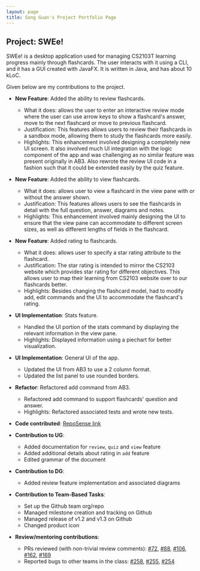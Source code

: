 ```yaml
---
layout: page
title: Song Guan's Project Portfolio Page
---
```


## Project: SWEe!

SWEe! is a desktop application used for managing CS2103T learning progress mainly through flashcards. The user interacts with it using a CLI, and it has a GUI created with JavaFX. It is written in Java, and has about 10 kLoC.

Given below are my contributions to the project.

* **New Feature**: Added the ability to review flashcards.
  * What it does: allows the user to enter an interactive review mode where the user can use arrow keys
  to show a flashcard's answer, move to the next flashcard or move to previous flashcard.
  * Justification: This features allows users to review their flashcards in a sandbox mode, allowing them to study the flashcards
  more easily.
  * Highlights: This enhancement involved designing a completely new UI screen. It also involved much UI integration with the logic component of the app and was challenging as 
  no similar feature was present originally in AB3. Also rewrote the review UI code in a fashion such that it could be extended easily by the quiz feature.

* **New Feature**: Added the ability to view flashcards.
  * What it does: allows user to view a flashcard in the view pane with or without the answer shown.
  * Justification: This features allows users to see the flashcards in detail with the full question, answer, diagrams and notes.
  * Highlights: This enhancement involved mainly designing the UI to ensure that the view pane can accommodate to different
  screen sizes, as well as different lengths of fields in the flashcard.
  
* **New Feature**: Added rating to flashcards.
  * What it does: allows user to specify a star rating attribute to the flashcard.
  * Justification: The star rating is intended to mirror the CS2103 website which provides star rating for different objectives.
  This allows user to map their learning from CS2103 website over to our flashcards better.
  * Highlights: Besides changing the flashcard model, had to modify add, edit commands and the UI to accommodate the flashcard's rating.
  
* **UI Implementation**: Stats feature.
  * Handled the UI portion of the stats command by displaying the relevant information in the view pane.
  * Highlights: Displayed information using a piechart for better visualization.

* **UI Implementation**: General UI of the app.
  * Updated the UI from AB3 to use a 2 column format.
  * Updated the list panel to use rounded borders.
  
* **Refactor**: Refactored add command from AB3.
  * Refactored add command to support flashcards' question and answer.
  * Highlights: Refactored associated tests and wrote new tests.

* **Code contributed**: [RepoSense link](https://nus-cs2103-ay2021s1.github.io/tp-dashboard/#breakdown=true&search=&sort=groupTitle&sortWithin=title&since=2020-08-14&timeframe=commit&mergegroup=&groupSelect=groupByRepos&checkedFileTypes=docs~functional-code~test-code~other&tabOpen=true&tabType=authorship&zFR=false&tabAuthor=sgn00&tabRepo=AY2021S1-CS2103T-T17-2%2Ftp%5Bmaster%5D&authorshipIsMergeGroup=false&authorshipFileTypes=docs~functional-code~test-code)

* **Contribution to UG**:
  * Added documentation for `review`, `quiz` and `view` feature
  * Added additional details about rating in `add` feature
  * Edited grammar of the document
  
* **Contribution to DG**:
  * Added review feature implementation and associated diagrams
  
* **Contribution to Team-Based Tasks**:
  * Set up the Github team org/repo
  * Managed milestone creation and tracking on Github
  * Managed release of v1.2 and v1.3 on Github
  * Changed product icon
  

* **Review/mentoring contributions**:
  * PRs reviewed (with non-trivial review comments): [#72](https://github.com/AY2021S1-CS2103T-T17-2/tp/pull/72), [#88](https://github.com/AY2021S1-CS2103T-T17-2/tp/pull/88), [#106](https://github.com/AY2021S1-CS2103T-T17-2/tp/pull/106), [#162](https://github.com/AY2021S1-CS2103T-T17-2/tp/pull/162), [#169](https://github.com/AY2021S1-CS2103T-T17-2/tp/pull/169)
  * Reported bugs to other teams in the class: [#258](https://github.com/AY2021S1-CS2103T-F12-1/tp/issues/258), [#255](https://github.com/AY2021S1-CS2103T-F12-1/tp/issues/255), [#254](https://github.com/AY2021S1-CS2103T-F12-1/tp/issues/254)


